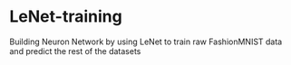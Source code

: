 # LeNet-training
Building Neuron Network by using LeNet to train raw FashionMNIST data and predict the rest of the datasets
